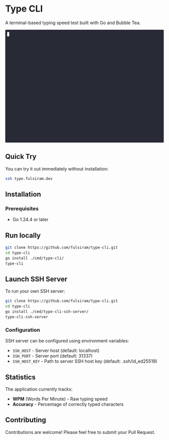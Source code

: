 # Type CLI

A terminal-based typing speed test built with Go and Bubble Tea.

![Demo](assets/demo.gif)

## Quick Try

You can try it out immediately without installation:
```bash
ssh type.fulsiram.dev
```

## Installation

### Prerequisites

- Go 1.24.4 or later

## Run locally

```bash
git clone https://github.com/fulsiram/type-cli.git
cd type-cli
go install ./cmd/type-cli/
type-cli
```

## Launch SSH Server

To run your own SSH server:

```bash
git clone https://github.com/fulsiram/type-cli.git
cd type-cli
go install ./cmd/type-cli-ssh-server/
type-cli-ssh-server
```

### Configuration

SSH server can be configured using environment variables:

- `SSH_HOST` - Server host (default: localhost)
- `SSH_PORT` - Server port (default: 31337)
- `SSH_HOST_KEY` - Path to server SSH host key (default: .ssh/id_ed25519)

## Statistics
The application currently tracks:
- **WPM** (Words Per Minute) - Raw typing speed
- **Accuracy** - Percentage of correctly typed characters

## Contributing

Contributions are welcome! Please feel free to submit your Pull Request.

